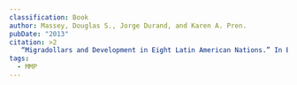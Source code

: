 ```yaml
---
classification: Book
author: Massey, Douglas S., Jorge Durand, and Karen A. Pren.
pubDate: "2013"
citation: >2
   “Migradollars and Development in Eight Latin American Nations.” In Enrique Contreras Suárez (Ed.), Los que se quedan. Una imagen de la migración internacional desde el ámbito local y del hogar (pp. 43-68).  México City: Universidad Nacional Autónoma de México, Centro de Investigaciones Interdisciplinarias en Ciencias y Humanidades, y la Escuela Nacional de Trabajo Social.
tags:
  - MMP
---
```

